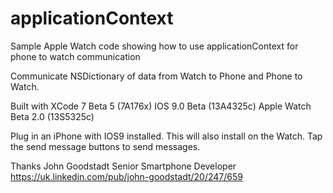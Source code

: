 # applicationContext
Sample Apple Watch code showing how to use applicationContext for phone to watch communication

Communicate NSDictionary of data from Watch to Phone and Phone to Watch.

Built with XCode 7 Beta 5 (7A176x)
IOS 9.0 Beta (13A4325c)
Apple Watch Beta 2.0 (13S5325c)

Plug in an iPhone with IOS9 installed. This will also install on the Watch. Tap the send message buttons to send messages.

Thanks
John Goodstadt
Senior Smartphone Developer
https://uk.linkedin.com/pub/john-goodstadt/20/247/659


